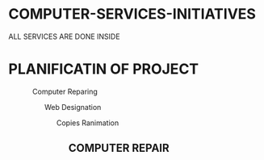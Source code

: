 # COMPUTER-SERVICES-INITIATIVES
ALL SERVICES ARE DONE INSIDE
<h1>PLANIFICATIN OF PROJECT</h1>
<ol>
  <ul> Computer Reparing
  <ul> Web Designation
  <ul> Copies Ranimation
  <ol>
<h2>COMPUTER REPAIR</h2>
